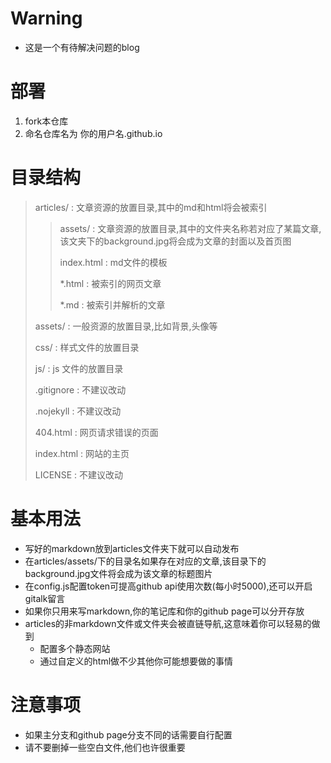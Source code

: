 # Warning

* 这是一个有待解决问题的blog

# 部署

1. fork本仓库
2. 命名仓库名为 你的用户名.github.io

# 目录结构

> articles/ : 文章资源的放置目录,其中的md和html将会被索引
>
> > assets/ : 文章资源的放置目录,其中的文件夹名称若对应了某篇文章,该文夹下的background.jpg将会成为文章的封面以及首页图
> >
> > index.html : md文件的模板
> >
> > *.html : 被索引的网页文章
> >
> > *.md : 被索引并解析的文章
>
> assets/ : 一般资源的放置目录,比如背景,头像等
>
> css/ : 样式文件的放置目录
>
> js/ : js 文件的放置目录
>
> .gitignore : 不建议改动
>
> .nojekyll : 不建议改动
>
> 404.html : 网页请求错误的页面
>
> index.html : 网站的主页
>
> LICENSE : 不建议改动

# 基本用法

* 写好的markdown放到articles文件夹下就可以自动发布
* 在articles/assets/下的目录名如果存在对应的文章,该目录下的background.jpg文件将会成为该文章的标题图片
* 在config.js配置token可提高github api使用次数(每小时5000),还可以开启gitalk留言
* 如果你只用来写markdown,你的笔记库和你的github page可以分开存放
* articles的非markdown文件或文件夹会被直链导航,这意味着你可以轻易的做到
	* 配置多个静态网站
	* 通过自定义的html做不少其他你可能想要做的事情

# 注意事项

* 如果主分支和github page分支不同的话需要自行配置
* 请不要删掉一些空白文件,他们也许很重要